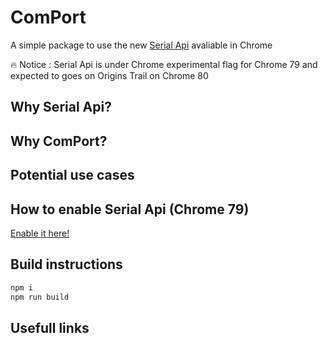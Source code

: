 # ComPort
A simple package to use the new [Serial Api](https://wicg.github.io/serial/) avaliable in Chrome

🔥 Notice : Serial Api is under Chrome experimental flag for Chrome 79 and expected to goes on Origins Trail on Chrome 80

## Why Serial Api?

## Why ComPort?

## Potential use cases

## How to enable Serial Api (Chrome 79)
[Enable it here!](chrome://flags/#enable-experimental-web-platform-features)

## Build instructions
```bash
npm i
npm run build
```
## Usefull links
